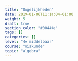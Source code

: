 ```yaml
---
title: "Ongelijkheden"
date: 2019-01-06T11:10:04+01:00
weight: 5
draft: true
section_color: "#00449e"
tags: []
categories: []
level: "4e middelbaar"
course: "wiskunde"
topic: "algebra"
---
```


